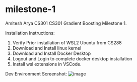 # milestone-1
Amitesh Arya CS301
CS301 Gradient Boosting Milestone 1. 

Installation Instructions:
1. Verify Prior installation of WSL2 Ubuntu from CS288
2. Download and Install linux kernel
3. Download and Install Docker Desktop
4. Logout and Login to complete docker desktop installation
5. Install wsl extensions in VSCode.




Dev Environment Screenshot:
![image](https://user-images.githubusercontent.com/61525462/227696224-738e21be-d54a-49eb-a699-09d0239d1cfd.png)
